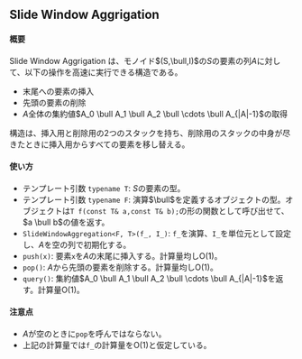 ## Slide Window Aggrigation

#### 概要

Slide Window Aggrigation は、モノイド$(S,\bull,I)$の$S$の要素の列$A$に対して、以下の操作を高速に実行できる構造である。
- 末尾への要素の挿入
- 先頭の要素の削除
- $A$全体の集約値$A_0 \bull A_1 \bull A_2 \bull \cdots \bull A_{|A|-1}$の取得

構造は、挿入用と削除用の$2$つのスタックを持ち、削除用のスタックの中身が尽きたときに挿入用からすべての要素を移し替える。

#### 使い方

- テンプレート引数 `typename T`: $S$の要素の型。
- テンプレート引数 `typename F`: 演算$\bull$を定義するオブジェクトの型。オブジェクトは`T f(const T& a,const T& b);`の形の関数として呼び出せて、$a \bull b$の値を返す。
- `SlideWindowAggregation<F, T>(f_, I_)`: `f_`を演算、`I_`を単位元として設定し、$A$を空の列で初期化する。
- `push(x)`: 要素`x`を$A$の末尾に挿入する。計算量均し$\mathrm{O}(1)$。
- `pop()`: $A$から先頭の要素を削除する。計算量均し$\mathrm{O}(1)$。
- `query()`: 集約値$A_0 \bull A_1 \bull A_2 \bull \cdots \bull A_{|A|-1}$を返す。計算量$\mathrm{O}(1)$。

#### 注意点

- $A$が空のときに`pop`を呼んではならない。
- 上記の計算量では`f_`の計算量を$\mathrm{O}(1)$と仮定している。
